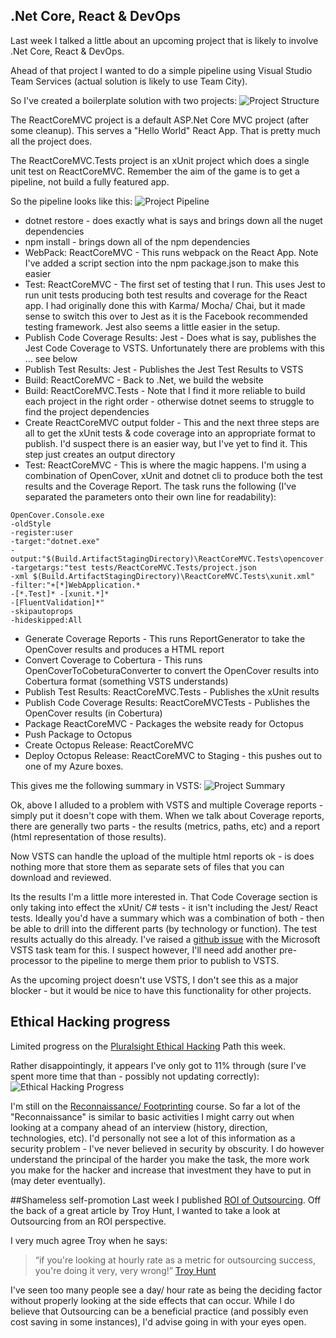 ## .Net Core, React & DevOps
Last week I talked a little about an upcoming project that is likely to involve .Net Core, React & DevOps.

Ahead of that project I wanted to do a simple pipeline using Visual Studio Team Services (actual solution is likely to use Team City).

So I've created a boilerplate solution with two projects:
![Project Structure](/media/blog/rfc-weekly-12th-December-2016/ReactCoreMVC-Project-Structure.PNG)

The ReactCoreMVC project is a default ASP.Net Core MVC project (after some cleanup).  This serves a "Hello World" React App.  That is pretty much all the project does.

The ReactCoreMVC.Tests project is an xUnit project which does a single unit test on ReactCoreMVC.  Remember the aim of the game is to get a pipeline, not build a fully featured app.

So the pipeline looks like this:
![Project Pipeline](/media/blog/rfc-weekly-12th-December-2016/ReactCoreMVC-Pipeline.PNG)

* dotnet restore - does exactly what is says and brings down all the nuget dependencies
* npm install - brings down all of the npm dependencies
* WebPack: ReactCoreMVC - This runs webpack on the React App.  Note I've added a script section into the npm package.json to make this easier
* Test: ReactCoreMVC - The first set of testing that I run.  This uses Jest to run unit tests producing both test results and coverage for the React app.  I had originally done this with Karma/ Mocha/ Chai, but it made sense to switch this over to Jest as it is the Facebook recommended testing framework.  Jest also seems a little easier in the setup.
* Publish Code Coverage Results: Jest - Does what is say, publishes the Jest Code Coverage to VSTS.  Unfortunately there are problems with this ... see below
* Publish Test Results: Jest - Publishes the Jest Test Results to VSTS
* Build: ReactCoreMVC - Back to .Net, we build the website
* Build: ReactCoreMVC.Tests - Note that I find it more reliable to build each project in the right order - otherwise dotnet seems to struggle to find the project dependencies
* Create ReactCoreMVC output folder - This and the next three steps are all to get the xUnit tests & code coverage into an appropriate format to publish.  I'd suspect there is an easier way, but I've yet to find it.  This step just creates an output directory
* Test: ReactCoreMVC - This is where the magic happens.  I'm using a combination of OpenCover, xUnit and dotnet cli to produce both the test results and the Coverage Report.  The task runs the following (I've separated the parameters onto their own line for readability):
```
OpenCover.Console.exe
-oldStyle 
-register:user 
-target:"dotnet.exe" 
-output:"$(Build.ArtifactStagingDirectory)\ReactCoreMVC.Tests\opencover.xml" 
-targetargs:"test tests/ReactCoreMVC.Tests/project.json 
-xml $(Build.ArtifactStagingDirectory)\ReactCoreMVC.Tests\xunit.xml" 
-filter:"+[*]WebApplication.* 
-[*.Test]* -[xunit.*]* 
-[FluentValidation]*" 
-skipautoprops 
-hideskipped:All
``` 
* Generate Coverage Reports - This runs ReportGenerator to take the OpenCover results and produces a HTML report
* Convert Coverage to Cobertura - This runs OpenCoverToCobeturaConverter to convert the OpenCover results into Cobertura format (something VSTS understands)
* Publish Test Results: ReactCoreMVC.Tests - Publishes the xUnit results
* Publish Code Coverage Results: ReactCoreMVCTests - Publishes the OpenCover results (in Cobertura) 
* Package ReactCoreMVC - Packages the website ready for Octopus
* Push Package to Octopus 
* Create Octopus Release: ReactCoreMVC
* Deploy Octopus Release: ReactCoreMVC to Staging - this pushes out to one of my Azure boxes.

This gives me the following summary in VSTS:
![Project Summary](/media/blog/rfc-weekly-12th-December-2016/ReactCoreMVC-Summary.PNG)

Ok, above I alluded to a problem with VSTS and multiple Coverage reports - simply put it doesn't cope with them.  When we talk about Coverage reports, there are generally two parts - the results (metrics, paths, etc) and a report (html representation of those results).

Now VSTS can handle the upload of the multiple html reports ok - is does nothing more that store them as separate sets of files that you can download and reviewed.

Its the results I'm a little more interested in.  That Code Coverage section is only taking into effect the xUnit/ C# tests - it isn't including the Jest/ React tests.  Ideally you'd have a summary which was a combination of both - then be able to drill into the different parts (by technology or function).  The test results actually do this already.  I've raised a [github issue](https://github.com/Microsoft/vsts-task-lib/issues/186) with the Microsoft VSTS task team for this.  I suspect however, I'll need add another pre-processor to the pipeline to merge them prior to publish to VSTS.

As the upcoming project doesn't use VSTS, I don't see this as a major blocker - but it would be nice to have this functionality for other projects.

## Ethical Hacking progress
Limited progress on the [Pluralsight Ethical Hacking](https://app.pluralsight.com/paths/certificate/ethical-hacking) Path this week.

Rather disappointingly, it appears I've only got to 11% through (sure I've spent more time that than - possibly not updating correctly):
![Ethical Hacking Progress](/media/blog/rfc-weekly-12th-December-2016/PluralsightEHPath.PNG)

I'm still on the [Reconnaissance/ Footprinting](https://app.pluralsight.com/library/courses/ethical-hacking-reconnaissance-footprinting) course.  So far a lot of the "Reconnaissance" is similar to basic activities I might carry out when looking at a company ahead of an interview (history, direction, technologies, etc).  I'd personally not see a lot of this information as a security problem - I've never believed in security by obscurity.  I do however understand the principal of the harder you make the task, the more work you make for the hacker and increase that investment they have to put in (may deter eventually).

##Shameless self-promotion
Last week I published [ROI of Outsourcing](/blog/roi-of-outsourcing).  Off the back of a great article by Troy Hunt, I wanted to take a look at Outsourcing from an ROI perspective.

I very much agree Troy when he says:

> “if you're looking at hourly rate as a metric for outsourcing success, you're doing it very, very wrong!” [Troy Hunt](http://www.troyhunt.com/offshoring-roulette-lessons-from-outsourcing-to-india-china-and-the-philippines/)

I've seen too many people see a day/ hour rate as being the deciding factor without properly looking at the side effects that can occur.  While I do believe that Outsourcing can be a beneficial practice (and possibly even cost saving in some instances), I'd advise going in with your eyes open.
